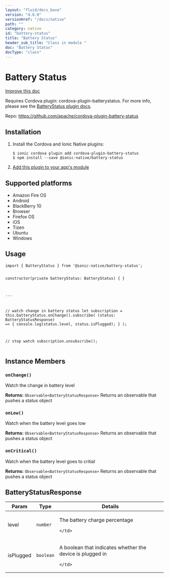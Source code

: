 ```yaml
---
layout: "fluid/docs_base"
version: "4.6.0"
versionHref: "/docs/native"
path: ""
category: native
id: "battery-status"
title: "Battery Status"
header_sub_title: "Class in module "
doc: "Battery Status"
docType: "class"
---
```


<h1 class="api-title">Battery Status</h1>

<a class="improve-v2-docs" href="http://github.com/ionic-team/ionic-native/edit/master/src/@ionic-native/plugins/battery-status/index.ts#L16">
  Improve this doc
</a>







<p>Requires Cordova plugin: cordova-plugin-batterystatus. For more info, please see the <a href="https://github.com/apache/cordova-plugin-battery-status">BatteryStatus plugin docs</a>.</p>


<p>Repo:
  <a href="https://github.com/apache/cordova-plugin-battery-status">
    https://github.com/apache/cordova-plugin-battery-status
  </a>
</p>


<h2><a class="anchor" name="installation" href="#installation"></a>Installation</h2>
<ol class="installation">
  <li>Install the Cordova and Ionic Native plugins:<br>
    <pre><code class="nohighlight">$ ionic cordova plugin add cordova-plugin-battery-status
$ npm install --save @ionic-native/battery-status
</code></pre>
  </li>
  <li><a href="https://ionicframework.com/docs/native/#Add_Plugins_to_Your_App_Module">Add this plugin to your app's module</a></li>
</ol>



<h2><a class="anchor" name="platforms" href="#platforms"></a>Supported platforms</h2>
<ul>
  <li>Amazon Fire OS</li><li>Android</li><li>BlackBerry 10</li><li>Browser</li><li>Firefox OS</li><li>iOS</li><li>Tizen</li><li>Ubuntu</li><li>Windows</li>
</ul>






<h2><a class="anchor" name="usage" href="#usage"></a>Usage</h2>
<pre><code class="lang-typescript">import { BatteryStatus } from &#39;@ionic-native/battery-status&#39;;

constructor(private batteryStatus: BatteryStatus) { }

...


// watch change in battery status
let subscription = this.batteryStatus.onChange().subscribe(
 (status: BatteryStatusResponse) =&gt; {
   console.log(status.level, status.isPlugged);
 }
);

// stop watch
subscription.unsubscribe();
</code></pre>








<h2><a class="anchor" name="instance-members" href="#instance-members"></a>Instance Members</h2>
<h3><a class="anchor" name="onChange" href="#onChange"></a><code>onChange()</code></h3>




Watch the change in battery level


<div class="return-value" markdown="1">
  <i class="icon ion-arrow-return-left"></i>
  <b>Returns:</b> <code>Observable&lt;BatteryStatusResponse&gt;</code> Returns an observable that pushes a status object
</div><h3><a class="anchor" name="onLow" href="#onLow"></a><code>onLow()</code></h3>




Watch when the battery level goes low


<div class="return-value" markdown="1">
  <i class="icon ion-arrow-return-left"></i>
  <b>Returns:</b> <code>Observable&lt;BatteryStatusResponse&gt;</code> Returns an observable that pushes a status object
</div><h3><a class="anchor" name="onCritical" href="#onCritical"></a><code>onCritical()</code></h3>




Watch when the battery level goes to critial


<div class="return-value" markdown="1">
  <i class="icon ion-arrow-return-left"></i>
  <b>Returns:</b> <code>Observable&lt;BatteryStatusResponse&gt;</code> Returns an observable that pushes a status object
</div>





<h2><a class="anchor" name="BatteryStatusResponse" href="#BatteryStatusResponse"></a>BatteryStatusResponse</h2>

<table class="table param-table" style="margin:0;">
  <thead>
  <tr>
    <th>Param</th>
    <th>Type</th>
    <th>Details</th>
  </tr>
  </thead>
  <tbody>
  
  <tr>
    <td>
      level
    </td>
    <td>
      <code>number</code>
    </td>
    <td>
      <p>The battery charge percentage</p>

      
    </td>
  </tr>
  
  <tr>
    <td>
      isPlugged
    </td>
    <td>
      <code>boolean</code>
    </td>
    <td>
      <p>A boolean that indicates whether the device is plugged in</p>

      
    </td>
  </tr>
  
  </tbody>
</table>





